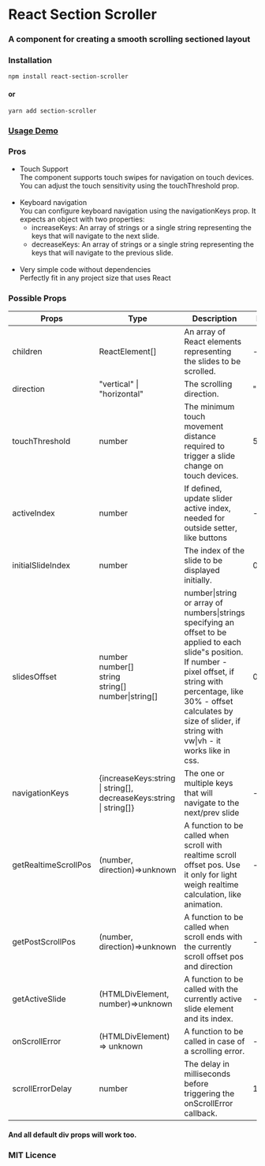 <h1>React Section Scroller</h1>
<h3>A component for creating a smooth scrolling sectioned layout</h3>

### Installation

`npm install react-section-scroller`

#### or

`yarn add section-scroller`

### [Usage Demo]()

### Pros

<ul>
<li>
Touch Support
<br>
The component supports touch swipes for navigation on touch devices. You can adjust the touch sensitivity using the touchThreshold prop.
</li>
<br>
<li>
Keyboard navigation
<br>
You can configure keyboard navigation using the navigationKeys prop. It expects an object with two properties:
<ul>
<li> increaseKeys: An array of strings or a single string representing the keys that will navigate to the next slide. </li>
<li>decreaseKeys: An array of strings or a single string representing the keys that will navigate to the previous slide. </li>
</ul>
</li>
<br>
<li>Very simple code without dependencies</li>
Perfectly fit in any project size that uses React
</ul>

### Possible Props

<table>
<thead>
  <tr>
    <th>Props</th>
    <th>Type</th>
    <th>Description</th>
    <th>Default</th>
  </tr>
</thead>
<tbody>
  <tr>
    <td>children</td>
    <td>ReactElement[]</td>
    <td>An array of React elements representing the slides to be scrolled.</td>
    <td>-</td>
  </tr>
  <tr>
  <td>direction</td>
  <td>"vertical" | "horizontal"</td>
  <td>The scrolling direction.</td>
  <td>"vertical"</td>
  </tr>
  <tr>
  <td>touchThreshold</td>
  <td>number</td>
  <td>The minimum touch movement distance required to trigger a slide change on touch devices.</td>
  <td>50</td>
  </tr> 
    <tr>
    <td>activeIndex</td>
    <td>number</td>
    <td>If defined, update slider active index, needed for outside setter, like buttons</td>
    <td>-</td>
  </tr>
  <tr>
    <td>initialSlideIndex</td>
    <td>number</td>
    <td>The index of the slide to be displayed initially.</td>
    <td>0</td>
  </tr>
  <tr>
    <td>slidesOffset</td>
    <td>number<br>number[]<br>string<br>string[]<br>number|string[]</td>
    <td> number|string or array of numbers|strings specifying an offset to be applied to each slide"s position. If number - pixel offset, if string with percentage, like 30% - offset calculates by size of slider, if string with vw|vh - it works like in css.</td>
    <td>0</td>
  </tr>
  <tr>
  <td>navigationKeys</td>
  <td>{increaseKeys:string | string[],<br> decreaseKeys:string | string[]}</td>
  <td>The one or multiple keys that will navigate to the next/prev slide</td>
  <td>-</td>
  </tr>
  <tr>
  <td>getRealtimeScrollPos</td>
  <td>(number, direction)=>unknown</td>
  <td>A function to be called when scroll with realtime scroll offset pos. Use it only for light weigh realtime calculation, like animation.</td>
  <td>-</td>
  </tr>
  <tr>
  <td>getPostScrollPos</td>
  <td>(number, direction)=>unknown</td>
  <td>A function to be called when scroll ends with the currently scroll offset pos and direction</td>
  <td>-</td>
  </tr>
<tr>
  <td>getActiveSlide</td>
  <td>(HTMLDivElement, number)=>unknown</td>
  <td>A function to be called with the currently active slide element and its index.</td>
  <td>-</td>
  </tr>
  <tr>
  <td>onScrollError</td>
  <td>(HTMLDivElement) => unknown</td>
  <td>A function to be called in case of a scrolling error.</td>
  <td>-</td>
  </tr>
  <tr>
  <td>scrollErrorDelay</td>
  <td>number</td>
  <td>The delay in milliseconds before triggering the onScrollError callback.</td>
  <td>1500</td>
  </tr>
</tbody>
</table>

#### And all default div props will work too.

### MIT Licence

